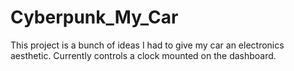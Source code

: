 # Cyberpunk_My_Car
This project is a bunch of ideas I had to give my car an electronics aesthetic. 
Currently controls a clock mounted on the dashboard. 
